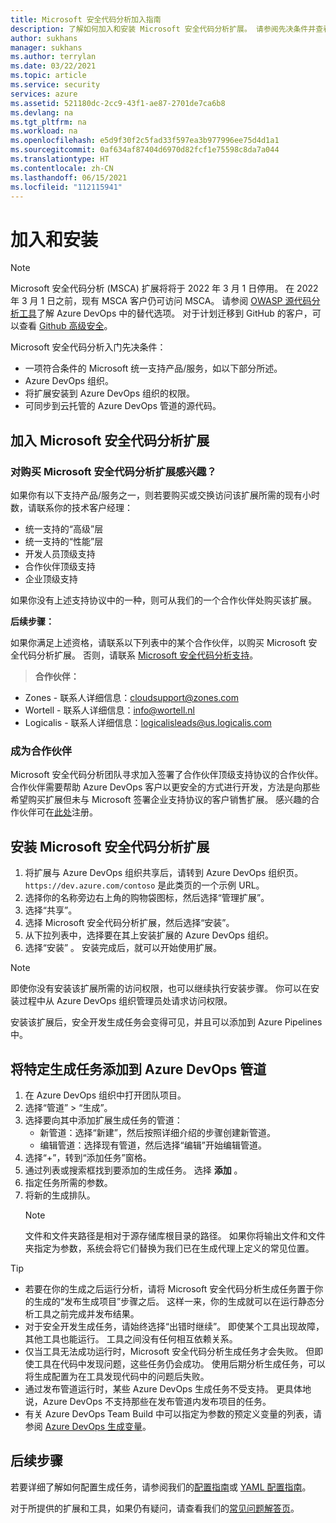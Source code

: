 ```yaml
---
title: Microsoft 安全代码分析加入指南
description: 了解如何加入和安装 Microsoft 安全代码分析扩展。 请参阅先决条件并查看其他资源。
author: sukhans
manager: sukhans
ms.author: terrylan
ms.date: 03/22/2021
ms.topic: article
ms.service: security
services: azure
ms.assetid: 521180dc-2cc9-43f1-ae87-2701de7ca6b8
ms.devlang: na
ms.tgt_pltfrm: na
ms.workload: na
ms.openlocfilehash: e5d9f30f2c5fad33f597ea3b977996ee75d4d1a1
ms.sourcegitcommit: 0af634af87404d6970d82fcf1e75598c8da7a044
ms.translationtype: HT
ms.contentlocale: zh-CN
ms.lasthandoff: 06/15/2021
ms.locfileid: "112115941"
---
```

# <a name="onboarding-and-installing"></a>加入和安装

> [!Note]
> Microsoft 安全代码分析 (MSCA) 扩展将将于 2022 年 3 月 1 日停用。 在 2022 年 3 月 1 日之前，现有 MSCA 客户仍可访问 MSCA。 请参阅 [OWASP 源代码分析工具](https://owasp.org/www-community/Source_Code_Analysis_Tools)了解 Azure DevOps 中的替代选项。 对于计划迁移到 GitHub 的客户，可以查看 [Github 高级安全](https://docs.github.com/github/getting-started-with-github/about-github-advanced-security)。

Microsoft 安全代码分析入门先决条件：

- 一项符合条件的 Microsoft 统一支持产品/服务，如以下部分所述。
- Azure DevOps 组织。
- 将扩展安装到 Azure DevOps 组织的权限。
- 可同步到云托管的 Azure DevOps 管道的源代码。

## <a name="onboarding-the-microsoft-security-code-analysis-extension"></a>加入 Microsoft 安全代码分析扩展

### <a name="interested-in-purchasing-the-microsoft-security-code-analysis-extension"></a>对购买 Microsoft 安全代码分析扩展感兴趣？

如果你有以下支持产品/服务之一，则若要购买或交换访问该扩展所需的现有小时数，请联系你的技术客户经理：

- 统一支持的“高级”层
- 统一支持的“性能”层
- 开发人员顶级支持
- 合作伙伴顶级支持
- 企业顶级支持

如果你没有上述支持协议中的一种，则可从我们的一个合作伙伴处购买该扩展。

**后续步骤：**

如果你满足上述资格，请联系以下列表中的某个合作伙伴，以购买 Microsoft 安全代码分析扩展。 否则，请联系 [Microsoft 安全代码分析支持](mailto:mscahelp@microsoft.com?Subject=Microsoft%20Security%20Code%20Analysis%20Support%20Request)。

>**合作伙伴：**

- Zones - 联系人详细信息：cloudsupport@zones.com
- Wortell - 联系人详细信息：info@wortell.nl
- Logicalis - 联系人详细信息：logicalisleads@us.logicalis.com

### <a name="become-a-partner"></a>成为合作伙伴

Microsoft 安全代码分析团队寻求加入签署了合作伙伴顶级支持协议的合作伙伴。 合作伙伴需要帮助 Azure DevOps 客户以更安全的方式进行开发，方法是向那些希望购买扩展但未与 Microsoft 签署企业支持协议的客户销售扩展。 感兴趣的合作伙伴可在[此处](http://www.microsoftpartnersupport.com/msrd/opin)注册。

## <a name="installing-the-microsoft-security-code-analysis-extension"></a>安装 Microsoft 安全代码分析扩展

1. 将扩展与 Azure DevOps 组织共享后，请转到 Azure DevOps 组织页。 `https://dev.azure.com/contoso` 是此类页的一个示例 URL。
1. 选择你的名称旁边右上角的购物袋图标，然后选择“管理扩展”。
1. 选择“共享”。
1. 选择 Microsoft 安全代码分析扩展，然后选择“安装”。
1. 从下拉列表中，选择要在其上安装扩展的 Azure DevOps 组织。
1. 选择“安装”  。 安装完成后，就可以开始使用扩展。

>[!NOTE]
> 即使你没有安装该扩展所需的访问权限，也可以继续执行安装步骤。 你可以在安装过程中从 Azure DevOps 组织管理员处请求访问权限。

安装该扩展后，安全开发生成任务会变得可见，并且可以添加到 Azure Pipelines 中。

## <a name="adding-specific-build-tasks-to-your-azure-devops-pipeline"></a>将特定生成任务添加到 Azure DevOps 管道

1. 在 Azure DevOps 组织中打开团队项目。
1. 选择“管道” > “生成”。
1. 选择要向其中添加扩展生成任务的管道：
   - 新管道：选择“新建”，然后按照详细介绍的步骤创建新管道。
   - 编辑管道：选择现有管道，然后选择“编辑”开始编辑管道。
1. 选择“+”，转到“添加任务”窗格。
1. 通过列表或搜索框找到要添加的生成任务。 选择 **添加** 。
1. 指定任务所需的参数。
1. 将新的生成排队。
   >[!NOTE]
   >文件和文件夹路径是相对于源存储库根目录的路径。 如果你将输出文件和文件夹指定为参数，系统会将它们替换为我们已在生成代理上定义的常见位置。

> [!TIP]
>
> - 若要在你的生成之后运行分析，请将 Microsoft 安全代码分析生成任务置于你的生成的“发布生成项目”步骤之后。 这样一来，你的生成就可以在运行静态分析工具之前完成并发布结果。
> - 对于安全开发生成任务，请始终选择“出错时继续”。 即使某个工具出现故障，其他工具也能运行。 工具之间没有任何相互依赖关系。
> - 仅当工具无法成功运行时，Microsoft 安全代码分析生成任务才会失败。 但即使工具在代码中发现问题，这些任务仍会成功。 使用后期分析生成任务，可以将生成配置为在工具发现代码中的问题后失败。
> - 通过发布管道运行时，某些 Azure DevOps 生成任务不受支持。 更具体地说，Azure DevOps 不支持那些在发布管道内发布项目的任务。
> - 有关 Azure DevOps Team Build 中可以指定为参数的预定义变量的列表，请参阅 [Azure DevOps 生成变量](/azure/devops/pipelines/build/variables?tabs=batch)。

## <a name="next-steps"></a>后续步骤

若要详细了解如何配置生成任务，请参阅我们的[配置指南](security-code-analysis-customize.md)或 [YAML 配置指南](yaml-configuration.md)。

对于所提供的扩展和工具，如果仍有疑问，请查看我们的[常见问题解答页](security-code-analysis-faq.yml)。